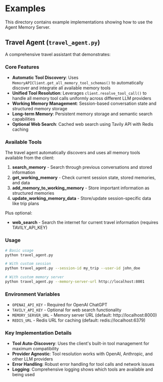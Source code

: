 # Examples

This directory contains example implementations showing how to use the Agent Memory Server.

## Travel Agent (`travel_agent.py`)

A comprehensive travel assistant that demonstrates:

### Core Features
- **Automatic Tool Discovery**: Uses `MemoryAPIClient.get_all_memory_tool_schemas()` to automatically discover and integrate all available memory tools
- **Unified Tool Resolution**: Leverages `client.resolve_tool_call()` to handle all memory tool calls uniformly across different LLM providers
- **Working Memory Management**: Session-based conversation state and structured memory storage
- **Long-term Memory**: Persistent memory storage and semantic search capabilities
- **Optional Web Search**: Cached web search using Tavily API with Redis caching

### Available Tools
The travel agent automatically discovers and uses all memory tools available from the client:

1. **search_memory** - Search through previous conversations and stored information
2. **get_working_memory** - Check current session state, stored memories, and data  
3. **add_memory_to_working_memory** - Store important information as structured memories
4. **update_working_memory_data** - Store/update session-specific data like trip plans

Plus optional:
- **web_search** - Search the internet for current travel information (requires TAVILY_API_KEY)

### Usage

```bash
# Basic usage
python travel_agent.py

# With custom session
python travel_agent.py --session-id my_trip --user-id john_doe

# With custom memory server
python travel_agent.py --memory-server-url http://localhost:8001
```

### Environment Variables
- `OPENAI_API_KEY` - Required for OpenAI ChatGPT
- `TAVILY_API_KEY` - Optional for web search functionality  
- `MEMORY_SERVER_URL` - Memory server URL (default: http://localhost:8000)
- `REDIS_URL` - Redis URL for caching (default: redis://localhost:6379)

### Key Implementation Details
- **Tool Auto-Discovery**: Uses the client's built-in tool management for maximum compatibility
- **Provider Agnostic**: Tool resolution works with OpenAI, Anthropic, and other LLM providers
- **Error Handling**: Robust error handling for tool calls and network issues
- **Logging**: Comprehensive logging shows which tools are available and being used

